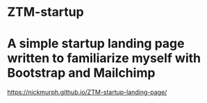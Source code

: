 # ZTM-startup
# A simple startup landing page written to familiarize myself with Bootstrap and Mailchimp

https://nickmurph.github.io/ZTM-startup-landing-page/
